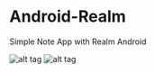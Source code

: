 # Android-Realm
Simple Note App with Realm Android

![alt tag](https://2.bp.blogspot.com/-l5crVFYOlJs/VzcUZRzyIZI/AAAAAAAABoI/1BJYg1YsUSwVeef65sf_9Gj0pkXOlFNTACLcB/s600/Screenshot_20160514-151518.png "Simple Note App")
![alt tag](https://2.bp.blogspot.com/--iULaRcU2bc/VzcUhch_0YI/AAAAAAAABoM/j4fO0QSM-BckZt_s15JMfMgUJxDTjUbCACLcB/s600/Screenshot_20160514-151608.png "Simple Note App")

